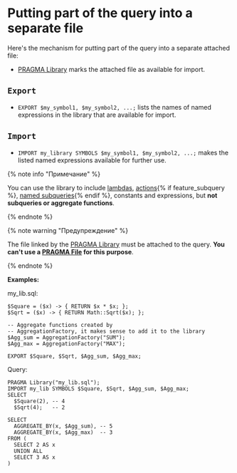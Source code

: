 # Putting part of the query into a separate file

Here's the mechanism for putting part of the query into a separate attached file:

* [PRAGMA Library](../pragma.md#library) marks the attached file as available for import.

## `Export`

* `EXPORT $my_symbol1, $my_symbol2, ...;` lists the names of named expressions in the library that are available for import.

## `Import`

* `IMPORT my_library SYMBOLS $my_symbol1, $my_symbol2, ...;` makes the listed named expressions available for further use.

{% note info "Примечание" %}

You can use the library to include [lambdas](../expressions.md#lambda), [actions](../action.md){% if feature_subquery %}, [named subqueries](../subquery.md){% endif %}, constants and expressions, but __not subqueries or aggregate functions__.

{% endnote %}

{% note warning "Предупреждение" %}

The file linked by the [PRAGMA Library](../pragma.md#library) must be attached to the query. __You can't use a [PRAGMA File](../pragma.md#file) for this purpose__.

{% endnote %}

**Examples:**

my_lib.sql:

```yql
$Square = ($x) -> { RETURN $x * $x; };
$Sqrt = ($x) -> { RETURN Math::Sqrt($x); };

-- Aggregate functions created by
-- AggregationFactory, it makes sense to add it to the library
$Agg_sum = AggregationFactory("SUM");
$Agg_max = AggregationFactory("MAX");

EXPORT $Square, $Sqrt, $Agg_sum, $Agg_max;
```

Query:

```yql
PRAGMA Library("my_lib.sql");
IMPORT my_lib SYMBOLS $Square, $Sqrt, $Agg_sum, $Agg_max;
SELECT
  $Square(2), -- 4
  $Sqrt(4);   -- 2

SELECT
  AGGREGATE_BY(x, $Agg_sum), -- 5
  AGGREGATE_BY(x, $Agg_max)  -- 3
FROM (
  SELECT 2 AS x
  UNION ALL
  SELECT 3 AS x
)
```

